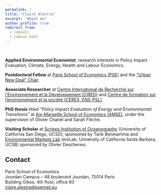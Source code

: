 ```yaml
---
permalink: /
title: "Claire Alestra"
excerpt: "About me"
author_profile: true
redirect_from: 
  - /about/
  - /about.html
---
```


<br>

**Applied Environmental Economist**, research interests in Policy Impact Evaluation, Climate, Energy, Health and Labour Economics.

**Postdoctoral Fellow** at [Paris School of Economics (PSE)](https://www.parisschoolofeconomics.eu/en/) and the ["Urban New Deal" Chair](https://www.parisschoolofeconomics.eu/en/pse-partnership-programme/chairs/urban-new-deal-chair/).

**Associate Researcher** at [Centre International de Recherche sur l'Environnement et le Développement (CIRED)](https://www.centre-cired.fr/en/) and [Centre de formation sur l’environnement et la société (CERES, ENS-PSL)](https://ceres.ens.fr/).

**PhD thesis** titled *"Policy Impact Evaluation of Energy and Environmental Transitions"* at [Aix-Marseille School of Economics (AMSE)](https://www.amse-aixmarseille.fr/en), under the supervision of Olivier Chanel and Sarah Flèche. 

**Visiting Scholar** at [Scripps Institution of Oceanography](https://scripps.ucsd.edu/) (University of California San Diego, UCSD), sponsored by Tarik Benmarhnia and [Environmental Markets Lab](https://emlab.ucsb.edu/) (emLab, University of California Santa Barbara, UCSB) sponsored by Olivier Deschenes.

## Contact

Paris School of Economics <br>
Jourdan Campus – 48 boulevard Jourdan, 75014 Paris <br>
Building Oïkos, 4th floor, office 60  <br>
[claire.alestra@psemail.eu](claire.alestra@psemail.eu)
